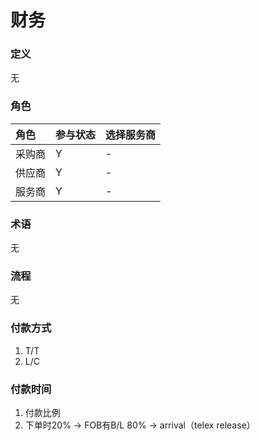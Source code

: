 # 财务

### 定义

无

### 角色

| 角色 | 参与状态 | 选择服务商 |
| :--- | :--- | :--- |
| 采购商 | Y | - |
| 供应商 | Y | - |
| 服务商 | Y | - |

### 术语

无

### 流程

无

### 付款方式

1. T/T
2. L/C

### 付款时间

1. 付款比例
2. 下单时20% -&gt; FOB有B/L 80% -&gt; arrival（telex release）



